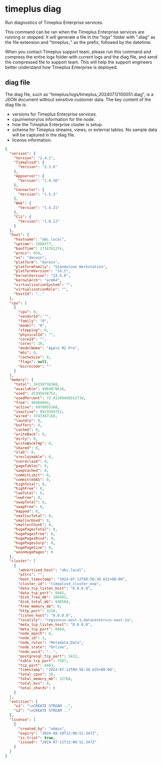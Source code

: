 # timeplus diag
Run diagnostics of Timeplus Enterprise services.

This command can be ran when the Timeplus Enterprise services are running or stopped. It will generate a file in the "logs" folder with ".diag" as the file extension and "timeplus_" as the prefix, followed by the datetime.

When you contact Timeplus support team, please run this command and compress the entire logs folder with current logs and the diag file, and send the compressed file to support team. This will help the support engineers better understand how Timeplus Enterprise is deployed.

## diag file
The diag file, such as "timeplus/logs/timeplus_20240712100051.diag", is a JSON document without sensitive customer data. The key content of the diag file is:
* versions for Timeplus Enterprise services.
* cpu/memory/os information for the node.
* how the Timeplus Enterprise cluster is setup.
* schema for Timeplus streams, views, or external tables. No sample data will be captured in the diag file.
* license information.

```json
{
  "version": {
    "Version": "2.4.1",
    "Timeplusd": {
      "Version": "2.3.6"
    },
    "Appserver": {
      "Version": "1.4.36"
    },
    "Connector": {
      "Version": "1.5.3"
    },
    "Web": {
      "Version": "1.4.21"
    },
    "Cli": {
      "Version": "1.0.12"
    }
  },
  "host": {
    "hostname": "abc.local",
    "uptime": 1988377,
    "bootTime": 1718761274,
    "procs": 654,
    "os": "darwin",
    "platform": "darwin",
    "platformFamily": "Standalone Workstation",
    "platformVersion": "14.5",
    "kernelVersion": "23.5.0",
    "kernelArch": "arm64",
    "virtualizationSystem": "",
    "virtualizationRole": "",
    "hostId": ".."
  },
  "cpu": [
    {
      "cpu": 0,
      "vendorId": "",
      "family": "0",
      "model": "0",
      "stepping": 0,
      "physicalId": "",
      "coreId": "",
      "cores": 10,
      "modelName": "Apple M2 Pro",
      "mhz": 0,
      "cacheSize": 0,
      "flags": null,
      "microcode": ""
    }
  ],
  "memory": {
    "total": 34359738368,
    "available": 8964079616,
    "used": 25395658752,
    "usedPercent": 73.91109466552734,
    "free": 40484864,
    "active": 8978055168,
    "inactive": 8923594752,
    "wired": 3743367168,
    "laundry": 0,
    "buffers": 0,
    "cached": 0,
    "writeBack": 0,
    "dirty": 0,
    "writeBackTmp": 0,
    "shared": 0,
    "slab": 0,
    "sreclaimable": 0,
    "sunreclaim": 0,
    "pageTables": 0,
    "swapCached": 0,
    "commitLimit": 0,
    "committedAS": 0,
    "highTotal": 0,
    "highFree": 0,
    "lowTotal": 0,
    "lowFree": 0,
    "swapTotal": 0,
    "swapFree": 0,
    "mapped": 0,
    "vmallocTotal": 0,
    "vmallocUsed": 0,
    "vmallocChunk": 0,
    "hugePagesTotal": 0,
    "hugePagesFree": 0,
    "hugePagesRsvd": 0,
    "hugePagesSurp": 0,
    "hugePageSize": 0,
    "anonHugePages": 0
  },
  "cluster": [
    {
      "advertised_host": "abc.local",
      "attrs": "",
      "boot_timestamp": "2024-07-12T09:56:39.632+08:00",
      "cluster_id": "timeplusd_cluster_exp",
      "data_tcp_listen_host": "0.0.0.0",
      "data_tcp_port": 8465,
      "disk_free_mb": 108493,
      "disk_total_mb": 948584,
      "free_memory_mb": 0,
      "http_port": 3218,
      "listen_host": "0.0.0.0",
      "locality": "region=us-east-1,datacenter=us-east-1a",
      "meta_tcp_listen_host": "0.0.0.0",
      "meta_tcp_port": 8464,
      "node_epoch": 6,
      "node_id": 1,
      "node_roles": "Metadata,Data",
      "node_state": "Online",
      "node_uuid": "..",
      "postgresql_tcp_port": 5432,
      "table_tcp_port": 7587,
      "tcp_port": 8463,
      "timestamp": "2024-07-12T09:56:39.635+08:00",
      "total_cpus": 10,
      "total_memory_mb": 32768,
      "total_mvs": 0,
      "total_shards": 0
    }
  ],
  "entities": {
    "u1": "\nCREATE STREAM ..",
    "u2": "\nCREATE STREAM .."
  },
  "license": [
    {
      "created_by": "admin",
      "expiry": "2024-08-10T12:00:52.347Z",
      "is_trial": true,
      "issued": "2024-07-11T12:00:52.347Z"
    }
  ]
}
```

